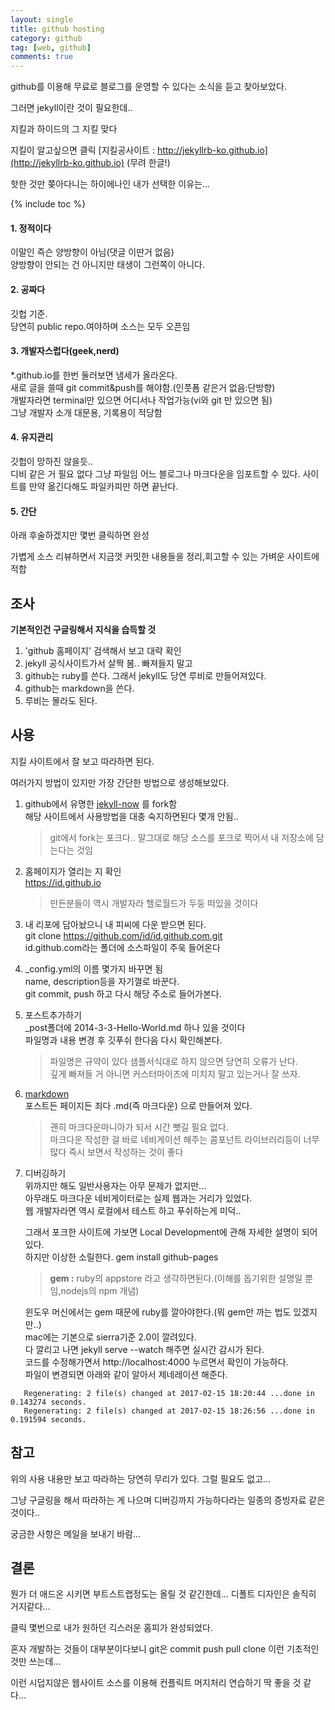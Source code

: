 ```yaml
---
layout: single
title: github hosting
category: github
tag: [web, github]
comments: true
---
```


github를 이용해 무료로 블로그를 운영할 수 있다는 소식을 듣고 찾아보았다.

그러면 jekyll이란 것이 필요한데..

지킬과 하이드의 그 지킬 맞다

지킬이 알고싶으면 클릭 [지킬공사이트 : http://jekyllrb-ko.github.io](http://jekyllrb-ko.github.io) (무려 한글!)

핫한 것만 쫒아다니는 하이에나인 내가 선택한 이유는...

{% include toc %}

#### 1. 정적이다
이말인 즉슨 양방향이 아님(댓글 이딴거 없음)     
양방향이 안되는 건 아니지만 태생이 그런쪽이 아니다.
 
#### 2. 공짜다
깃헙 기준.    
당연히 public repo.여야하며 소스는 모두 오픈임
    
#### 3. 개발자스럽다(geek,nerd)
*.github.io를 한번 둘러보면 냄세가 올라온다.    
새로 글을 쓸때 git commit&push를 해야함.(인풋폼 같은거 없음:단방향)    
개발자라면 terminal만 있으면 어디서나 작업가능(vi와 git 만 있으면 됨)    
그냥 개발자 소개 대문용, 기록용이 적당함
    
#### 4. 유지관리
깃헙이 망하진 않을듯..    
디비 같은 거 필요 없다 그냥 파일임
어느 블로그나 마크다운을 임포트할 수 있다.
사이트를 만약 옮긴다해도 파일카피만 하면 끝난다.

#### 5. 간단
아래 후술하겠지만 몇번 클릭하면 완성

가볍게 소스 리뷰하면서 지금껏 커밋한 내용들을 정리,회고할 수 있는 가벼운 사이트에 적합
    
## 조사

**기본적인건 구글링해서 지식을 습득할 것**
    
1. 'github 홈페이지' 검색해서 보고 대략 확인
2. jekyll 공식사이트가서 살짝 봄.. 빠져들지 말고
3. github는 ruby를 쓴다. 그래서 jekyll도 당연 루비로 만들어져있다.
4. github는 markdown을 쓴다. 
5. 루비는 몰라도 된다.

## 사용

지킬 사이트에서 잘 보고 따라하면 된다.

여러가지 방법이 있지만 가장 간단한 방법으로 생성해보았다.

1. github에서 유명한 [jekyll-now](https://github.com/barryclark/jekyll-now) 를 fork함       
    해당 사이트에서 사용방법을 대충 숙지하면된다 몇개 안됨..
    
    > git에서 fork는 포크다.. 말그대로 해당 소스를 포크로 찍어서 내 저장소에 담는다는 것임

2. 홈페이지가 열리는 지 확인   
    https://id.github.io
    
    > 만든분들이 역시 개발자라 헬로월드가 두둥 떠있을 것이다

3. 내 리포에 담아놨으니 내 피씨에 다운 받으면 된다.   
    git clone https://github.com/id/id.github.com.git   
    id.github.com라는 폴더에 소스파일이 주욱 들어온다
    
4. _config.yml의 이름 몇가지 바꾸면 됨   
    name, description등을 자기껄로 바꾼다.    
    git commit, push 하고 다시 해당 주소로 들어가본다.     
    
5. 포스트추가하기   
    _post폴더에 2014-3-3-Hello-World.md 하나 있을 것이다    
    파일명과 내용 변경 후 깃푸쉬 한다음 다시 확인해본다.   
    
    > 파일명은 규약이 있다 샘플서식대로 하지 않으면 당연히 오류가 난다.   
    깊게 빠져들 거 아니면 커스터마이즈에 미치지 말고 있는거나 잘 쓰자.    
    
6. [markdown](https://fkkmemi.github.io/markdown/)   
    포스트든 페이지든 죄다 .md(즉 마크다운) 으로 만들어져 있다.       
    
    > 괜히 마크다운마니아가 되서 시간 뺏길 필요 없다.    
    마크다운 작성한 걸 바로 네비게이션 해주는 콤포넌트 라이브러리등이 너무 많다 즉시 보면서 작성하는 것이 좋다
    
7. 디버깅하기   
    위까지만 해도 일반사용자는 아무 문제가 없지만...   
    아무래도 마크다운 네비게이터로는 실제 웹과는 거리가 있었다.   
    웹 개발자라면 역시 로컬에서 테스트 하고 푸쉬하는게 미덕..  
    
    그래서 포크한 사이트에 가보면 Local Development에 관해 자세한 설명이 되어있다.   
    하지만 이상한 소릴한다. gem install github-pages  
    
    > **gem :** ruby의 appstore 라고 생각하면된다.(이해를 돕기위한 설명일 뿐임,nodejs의 npm 개념)   
    
    윈도우 머신에서는 gem 때문에 ruby를 깔아야한다.(뭐 gem만 까는 법도 있겠지만..)      
    mac에는 기본으로 sierra기준 2.0이 깔려있다.   
    다 깔리고 나면 jekyll serve --watch 해주면 실시간 감시가 된다.    
    코드를 수정해가면서 http://localhost:4000 누르면서 확인이 가능하다.  
    파일이 변경되면 아래와 같이 알아서 제네레이션 해준다.
        
```text
   Regenerating: 2 file(s) changed at 2017-02-15 18:20:44 ...done in 0.143274 seconds.   
   Regenerating: 2 file(s) changed at 2017-02-15 18:26:56 ...done in 0.191594 seconds.
```    

    
## 참고

위의 사용 내용만 보고 따라하는 당연히 무리가 있다. 그럴 필요도 없고...   

그냥 구글링을 해서 따라하는 게 나으며 디버깅까지 가능하다라는 일종의 증빙자료 같은 것이다..
   
궁금한 사항은 메일을 보내기 바람...

## 결론

뭔가 더 애드온 시키면 부트스트랩정도는 올릴 것 같긴한데... 디폴트 디자인은 솔직히 거지같다...   

클릭 몇번으로 내가 원하던 긱스러운 홈피가 완성되었다.
        
혼자 개발하는 것들이 대부분이다보니 git은 commit push pull clone 이런 기초적인 것만 쓰는데...
      
이런 시덥지않은 웹사이트 소스를 이용해 컨플릭트 머지처리 연습하기 딱 좋을 것 같다...   
    

    

    
    
    
    
    


